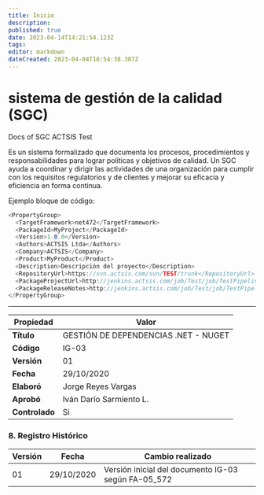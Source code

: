 ```yaml
---
title: Inicio
description: 
published: true
date: 2023-04-14T14:21:54.123Z
tags: 
editor: markdown
dateCreated: 2023-04-04T16:54:38.307Z
---
```


# sistema de gestión de la calidad (SGC)

Docs of SGC ACTSIS Test

Es un sistema formalizado que documenta los procesos, procedimientos y responsabilidades para lograr políticas y objetivos de calidad. Un SGC ayuda a coordinar y dirigir las actividades de una organización para cumplir con los requisitos regulatorios y de clientes y mejorar su eficacia y eficiencia en forma continua.

Ejemplo bloque de código:

```cs
<PropertyGroup>
  <TargetFramework>net472</TargetFramework>
  <PackageId>MyProject</PackageId>
  <Version>1.0.0</Version>
  <Authors>ACTSIS Ltda</Authors>
  <Company>ACTSIS</Company>
  <Product>MyProduct</Product>
  <Description>Descripción del proyecto</Description>
  <RepositoryUrl>https://svn.actsis.com/svn/TEST/trunk</RepositoryUrl>
  <PackageProjectUrl>http://jenkins.actsis.com/job/Test/job/TestPipeline/job/trunk/</PackageProjectUrl>
  <PackageReleaseNotes>http://jenkins.actsis.com/job/Test/job/TestPipeline/job/trunk/changes</PackageReleaseNotes>
</PropertyGroup>
```

---

| Propiedad | Valor |
| --- | --- |
| **Título** | GESTIÓN DE DEPENDENCIAS .NET - NUGET |
| **Código** | IG-03 |
| **Versión** | 01  |
| **Fecha** | 29/10/2020 |
| **Elaboró** | Jorge Reyes Vargas |
| **Aprobó** | Iván Darío Sarmiento L. |
| **Controlado** | Si  |

### 8\. Registro Histórico

| Versión | Fecha | Cambio realizado |
| --- | --- | --- |
| 01  | 29/10/2020 | Versión inicial del documento IG-03 según FA-05\_572 |